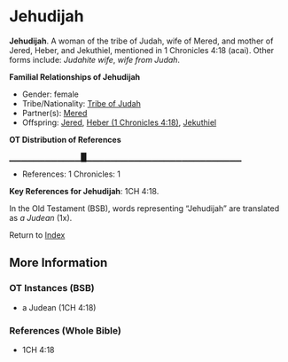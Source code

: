 # Jehudijah
**Jehudijah**. 
A woman of the tribe of Judah, wife of Mered, and mother of Jered, Heber, and Jekuthiel, mentioned in 1 Chronicles 4:18 (acai). 
Other forms include: 
*Judahite wife*, *wife from Judah*. 




**Familial Relationships of Jehudijah**


* Gender: female
* Tribe/Nationality: [Tribe of Judah](../../../groups/md/acai/Judah.md)
* Partner(s): [Mered](Mered.md)
* Offspring: [Jered](Jered.md), [Heber (1 Chronicles 4:18)](Heber.3.md), [Jekuthiel](Jekuthiel.md)


**OT Distribution of References**

▁▁▁▁▁▁▁▁▁▁▁▁█▁▁▁▁▁▁▁▁▁▁▁▁▁▁▁▁▁▁▁▁▁▁▁▁▁▁
* References: 1 Chronicles: 1



**Key References for Jehudijah**: 
1CH 4:18. 


In the Old Testament (BSB), words representing “Jehudijah” are translated as 
*a Judean* (1x). 




Return to [Index](00-Index.md)

## More Information

### OT Instances (BSB)

* a Judean (1CH 4:18)



### References (Whole Bible)

* 1CH 4:18



